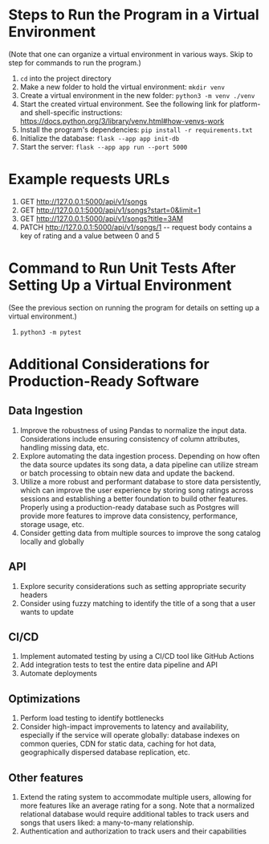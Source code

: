# Steps to Run the Program in a Virtual Environment

(Note that one can organize a virtual environment in various ways. Skip to step for commands to run the program.)

1. `cd` into the project directory
2. Make a new folder to hold the virtual environment: `mkdir venv`
3. Create a virtual environment in the new folder: `python3 -m venv ./venv`
4. Start the created virtual environment. See the following link for platform- and shell-specific instructions: https://docs.python.org/3/library/venv.html#how-venvs-work
5. Install the program's dependencies: `pip install -r requirements.txt`
6. Initialize the database: `flask --app app init-db`
7. Start the server: `flask --app app run --port 5000`

# Example requests URLs

1. GET http://127.0.0.1:5000/api/v1/songs
2. GET http://127.0.0.1:5000/api/v1/songs?start=0&limit=1
3. GET http://127.0.0.1:5000/api/v1/songs?title=3AM
4. PATCH http://127.0.0.1:5000/api/v1/songs/1 -- request body contains a key of rating and a value between 0 and 5

# Command to Run Unit Tests After Setting Up a Virtual Environment

(See the previous section on running the program for details on setting up a virtual environment.)

1. `python3 -m pytest`

# Additional Considerations for Production-Ready Software

## Data Ingestion

1. Improve the robustness of using Pandas to normalize the input data. Considerations include ensuring consistency of column attributes, handling missing data, etc.
2. Explore automating the data ingestion process. Depending on how often the data source updates its song data, a data pipeline can utilize stream or batch processing to obtain new data and update the backend.
3. Utilize a more robust and performant database to store data persistently, which can improve the user experience by storing song ratings across sessions and establishing a better foundation to build other features. Properly using a production-ready database such as Postgres will provide more features to improve data consistency, performance, storage usage, etc.
4. Consider getting data from multiple sources to improve the song catalog locally and globally

## API

1. Explore security considerations such as setting appropriate security headers
2. Consider using fuzzy matching to identify the title of a song that a user wants to update

## CI/CD

1. Implement automated testing by using a CI/CD tool like GitHub Actions
2. Add integration tests to test the entire data pipeline and API
3. Automate deployments

## Optimizations

1. Perform load testing to identify bottlenecks
2. Consider high-impact improvements to latency and availability, especially if the service will operate globally: database indexes on common queries, CDN for static data, caching for hot data, geographically dispersed database replication, etc.

## Other features

1. Extend the rating system to accommodate multiple users, allowing for more features like an average rating for a song. Note that a normalized relational database would require additional tables to track users and songs that users liked: a many-to-many relationship.
2. Authentication and authorization to track users and their capabilities
